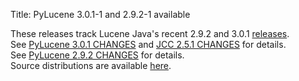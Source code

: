 Title: PyLucene 3.0.1-1 and 2.9.2-1 available

These releases track Lucene Java's recent 2.9.2 and 3.0.1 <a href="https://lucene.apache.org/java/docs/index.html#26+February+2010+-+Lucene+Java+3.0.1+and+2.9.2+available">releases</a>.<br/>
See <a href="https://svn.apache.org/repos/asf/lucene/pylucene/tags/pylucene_3_0_1/CHANGES">PyLucene 3.0.1 CHANGES</a> and <a href="https://svn.apache.org/repos/asf/lucene/pylucene/tags/pylucene_3_0_1/jcc/CHANGES">JCC 2.5.1 CHANGES</a> for details.<br/>
See <a href="https://svn.apache.org/repos/asf/lucene/pylucene/tags/pylucene_2_9_2/CHANGES">PyLucene 2.9.2 CHANGES</a> for details.<br/>
Source distributions are available <a href="https://archive.apache.org/dist/lucene/pylucene/">here</a>.


